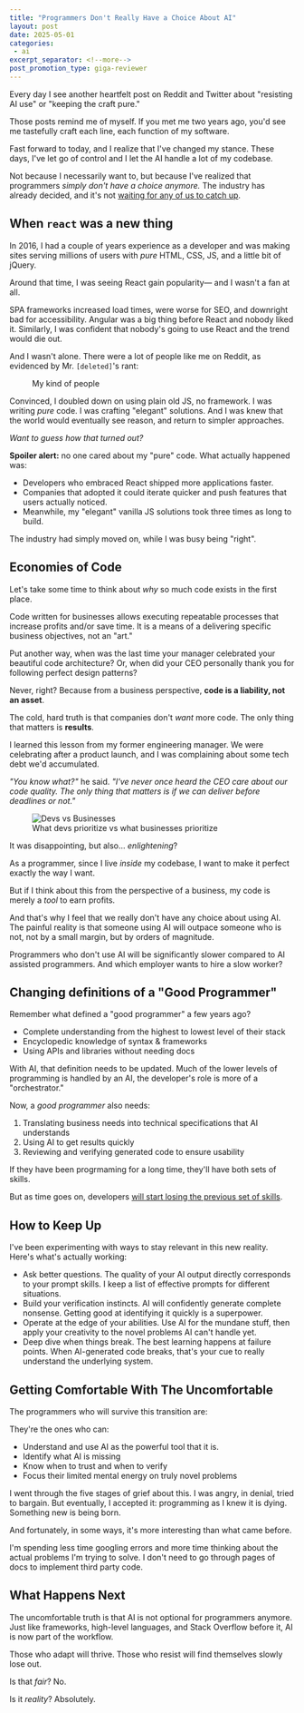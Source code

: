 ```yaml
---
title: "Programmers Don't Really Have a Choice About AI"
layout: post
date: 2025-05-01
categories:
 - ai
excerpt_separator: <!--more-->
post_promotion_type: giga-reviewer
---
```


Every day I see another heartfelt post on Reddit and Twitter about "resisting AI use" or "keeping the craft pure." 

Those posts remind me of myself. If you met me two years ago, you'd see me tastefully craft each line, each function of my software. 

Fast forward to today, and I realize that I've changed my stance. These days, I've let go of control and I let the AI handle a lot of my codebase.

Not because I necessarily want to, but because I've realized that programmers _simply don't have a choice anymore._ The industry has already decided, and it's not [waiting for any of us to catch up](/blog/ai-and-learning).

<!--more-->

## When `react` was a new thing

In 2016, I had a couple of years experience as a developer and was making sites serving millions of users with _pure_ HTML, CSS, JS, and a little bit of jQuery.

Around that time, I was seeing React gain popularity&mdash; and I wasn't a fan at all.

SPA frameworks increased load times, were worse for SEO, and downright bad for accessibility. Angular was a big thing before React and nobody liked it. Similarly, I was confident that nobody's going to use React and the trend would die out.

And I wasn't alone. There were a lot of people like me on Reddit, as evidenced by Mr. `[deleted]`'s rant:

<figure>
  <img src="{{ '/assets/framework-hate.png' | relative_url }}" alt="">
  <figcaption>My kind of people</figcaption>
</figure>

Convinced, I doubled down on using plain old JS, no framework. I was writing _pure_ code. I was crafting "elegant" solutions. And I was knew that the world would eventually see reason, and return to simpler approaches.

_Want to guess how that turned out?_

**Spoiler alert:** no one cared about my "pure" code. What actually happened was:

* Developers who embraced React shipped more applications faster. 
* Companies that adopted it could iterate quicker and push features that users actually noticed. 
* Meanwhile, my "elegant" vanilla JS solutions took three times as long to build.

The industry had simply moved on, while I was busy being "right".

## Economies of Code

Let's take some time to think about _why_ so much code exists in the first place.

Code written for businesses allows executing repeatable processes that increase profits and/or save time. It is a means of a delivering specific business objectives, not an "art."

Put another way, when was the last time your manager celebrated your beautiful code architecture? Or, when did your CEO personally thank you for following perfect design patterns?

Never, right? Because from a business perspective, **code is a liability, not an asset**.

The cold, hard truth is that companies don't _want_ more code. The only thing that matters is **results**.

I learned this lesson from my former engineering manager. We were celebrating after a product launch, and I was complaining about some tech debt we'd accumulated.

_"You know what?"_ he said. _"I've never once heard the CEO care about our code quality. The only thing that matters is if we can deliver before deadlines or not."_

<figure>
  <img src="{{ '/assets/devs-vs-businesses-art-vs-deadlines.png' | relative_url }}" alt="Devs vs Businesses" style="max-width: 30em">
  <figcaption>What devs prioritize vs what businesses prioritize</figcaption>
</figure>

It was disappointing, but also... _enlightening_?

As a programmer, since I live _inside_ my codebase, I want to make it perfect exactly the way I want.

But if I think about this from the perspective of a business, my code is merely a _tool_ to earn profits.

And that's why I feel that we really don't have any choice about using AI. The painful reality is that someone using AI will outpace someone who is not, not by a small margin, but by orders of magnitude. 

Programmers who don't use AI will be significantly slower compared to AI assisted programmers. And which employer wants to hire a slow worker?

## Changing definitions of a "Good Programmer"

Remember what defined a "good programmer" a few years ago?

- Complete understanding from the highest to lowest level of their stack
- Encyclopedic knowledge of syntax & frameworks
- Using APIs and libraries without needing docs

With AI, that definition needs to be updated. Much of the lower levels of programming is handled by an AI, the developer's role is more of a "orchestrator."

Now, a _good programmer_ also needs:

1. Translating business needs into technical specifications that AI understands
3. Using AI to get results quickly
4. Reviewing and verifying generated code to ensure usability

If they have been progrmaming for a long time, they'll have both sets of skills. 

But as time goes on, developers [will start losing the previous set of skills](/blog/ai-illiterate-programmers).

## How to Keep Up

I've been experimenting with ways to stay relevant in this new reality. Here's what's actually working:

* Ask better questions. The quality of your AI output directly corresponds to your prompt skills. I keep a list of effective prompts for different situations.
* Build your verification instincts. AI will confidently generate complete nonsense. Getting good at identifying it quickly is a superpower.
* Operate at the edge of your abilities. Use AI for the mundane stuff, then apply your creativity to the novel problems AI can't handle yet.
* Deep dive when things break. The best learning happens at failure points. When AI-generated code breaks, that's your cue to really understand the underlying system.

## Getting Comfortable With The Uncomfortable

The programmers who will survive this transition are:

They're the ones who can:

- Understand and use AI as the powerful tool that it is.
- Identify what AI is missing
- Know when to trust and when to verify
- Focus their limited mental energy on truly novel problems

I went through the five stages of grief about this. I was angry, in denial, tried to bargain. But eventually, I accepted it: programming as I knew it is dying. Something new is being born.

And fortunately, in some ways, it's more interesting than what came before.

I'm spending less time googling errors and more time thinking about the actual problems I'm trying to solve. I don't need to go through pages of docs to implement third party code.

## What Happens Next

The uncomfortable truth is that AI is not optional for programmers anymore. Just like frameworks, high-level languages, and Stack Overflow before it, AI is now part of the workflow.

Those who adapt will thrive. Those who resist will find themselves slowly lose out.

Is that _fair_? No. 

Is it _reality_? Absolutely.
